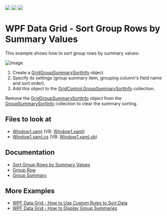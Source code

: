 <!-- default badges list -->
![](https://img.shields.io/endpoint?url=https://codecentral.devexpress.com/api/v1/VersionRange/128653177/22.2.2%2B)
[![](https://img.shields.io/badge/Open_in_DevExpress_Support_Center-FF7200?style=flat-square&logo=DevExpress&logoColor=white)](https://supportcenter.devexpress.com/ticket/details/E1540)
[![](https://img.shields.io/badge/📖_How_to_use_DevExpress_Examples-e9f6fc?style=flat-square)](https://docs.devexpress.com/GeneralInformation/403183)
<!-- default badges end -->
# WPF Data Grid - Sort Group Rows by Summary Values

This example shows how to sort group rows by summary values:

![image](https://user-images.githubusercontent.com/65009440/176177295-18f0fb09-0658-4f4b-8f19-96960805c134.png)

1. Create a [GridGroupSummarySortInfo](https://docs.devexpress.com/WPF/DevExpress.Xpf.Grid.GridGroupSummarySortInfo) object.
2. Specify its settings (group summary item, grouping column's field name and sort order).
3. Add this object to the [GridControl.GroupSummarySortInfo](https://docs.devexpress.com/WPF/DevExpress.Xpf.Grid.GridControl.GroupSummarySortInfo) collection.

Remove the [GridGroupSummarySortInfo](https://docs.devexpress.com/WPF/DevExpress.Xpf.Grid.GridGroupSummarySortInfo) object from the [GroupSummarySortInfo](https://docs.devexpress.com/WPF/DevExpress.Xpf.Grid.GridControl.GroupSummarySortInfo) collection to clear the summary sorting.

## Files to look at

* [Window1.xaml](./CS/DXSample_SortGroupsBySummary/Window1.xaml) (VB: [Window1.xaml](./VB/DXSample_SortGroupsBySummary/Window1.xaml))
* [Window1.xaml.cs](./CS/DXSample_SortGroupsBySummary/Window1.xaml.cs) (VB: [Window1.xaml.vb](./VB/DXSample_SortGroupsBySummary/Window1.xaml.vb))

## Documentation

* [Sort Group Rows by Summary Values](https://docs.devexpress.com/WPF/6144/controls-and-libraries/data-grid/sorting/sorting-group-rows-by-summary-values)
* [Group Row](https://docs.devexpress.com/WPF/6185/controls-and-libraries/data-grid/visual-elements/common-elements/group-row)
* [Group Summary](https://docs.devexpress.com/WPF/6127/controls-and-libraries/data-grid/data-summaries/group-summary)

## More Examples

* [WPF Data Grid - How to Use Custom Rules to Sort Data](https://github.com/DevExpress-Examples/how-to-implement-custom-sorting-e963)
* [WPF Data Grid - How to Display Group Summaries](https://github.com/DevExpress-Examples/how-to-display-group-summaries-e1637)
